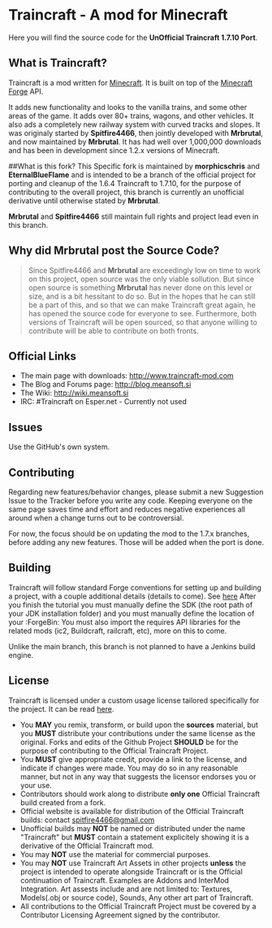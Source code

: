 # Traincraft - A mod for Minecraft

Here you will find the source code for the **UnOfficial Traincraft 1.7.10 Port**.


## What is Traincraft?

Traincraft is a mod written for [Minecraft](https://minecraft.net/). It is built on top of the [Minecraft Forge](https://github.com/MinecraftForge) API.

It adds new functionality and looks to the vanilla trains, and some other areas of the game. It adds over 80+ trains, wagons, and other vehicles. It also ads a completely new railway system with curved tracks and slopes. It was originaly started by **Spitfire4466**, then jointly developed with **Mrbrutal**, and now maintained by **Mrbrutal**. It has had well over 1,000,000 downloads and has been in development since 1.2.x versions of Minecraft.

##What is this fork?
This Specific fork is maintained by **morphicschris** and **EternalBlueFlame** and is intended to be a branch of the official project for porting and cleanup of the 1.6.4 Traincraft to 1.7.10, for the purpose of contributing to the overall project, this branch is currently an unofficial derivative until otherwise stated by **Mrbrutal**.

**Mrbrutal** and **Spitfire4466** still maintain full rights and project lead even in this branch.

## Why did **Mrbrutal** post the Source Code?

> Since Spitfire4466 and **Mrbrutal** are exceedingly low on time to work on this project, open source was the only viable sollution. But since open source is something **Mrbrutal** has never done on this level or size, and is a bit hessitant to do so. But in the hopes that he can still be a part of this, and so that we can make Traincraft great again, he has opened the source code for everyone to see. Furthermore, both versions of Traincraft will be open sourced, so that anyone willing to contribute will be able to contribute on both fronts.

## Official Links

* The main page with downloads: http://www.traincraft-mod.com
* The Blog and Forums page: http://blog.meansoft.si
* The Wiki: http://wiki.meansoft.si
* IRC: #Traincraft on Esper.net - Currently not used

## Issues

Use the GitHub's own system.

## Contributing

Regarding new features/behavior changes, please submit a new Suggestion Issue to the Tracker before you write any code. Keeping everyone on the same page saves time and effort and reduces negative experiences all around when a change turns out to be controversial.

For now, the focus should be on updating the mod to the 1.7.x branches, before adding any new features. Those will be added when the port is done.

## Building

Traincraft will follow standard Forge conventions for setting up and building a project, with a couple additional details (details to come). See [here](http://www.minecraftforge.net/wiki/Installation/Source)
After you finish the tutorial you must manually define the SDK (the root path of your JDK installation folder) and you must manually define the location of your :ForgeBin:
You must also import the requires API libraries for the related mods (ic2, Buildcraft, railcraft, etc), more on this to come.

Unlike the main branch, this branch is not planned to have a Jenkins build engine.

## License

Traincraft is licensed under a custom usage license tailored specifically for the project. It can be read [here](https://github.com/Mrbrutal/Traincraft-164/blob/master/LICENSE.md).

  * You **MAY** you remix, transform, or build upon the **sources** material, but you **MUST** distribute your contributions under the same license as the original. Forks and edits of the Github Project **SHOULD** be for the purpose of contributing to the Official Traincraft Project.
  * You **MUST** give appropriate credit, provide a link to the license, and indicate if changes were made. You may do so in any reasonable manner, but not in any way that suggests the licensor endorses you or your use. 
  * Contributors should work along to distribute **only one** Official Traincraft build created from a fork. 
  * Official website is available for distribution of the Official Traincraft builds: contact spitfire4466@gmail.com
  * Unofficial builds may **NOT** be named or distributed under the name "Traincraft" but **MUST** contain a statement explicitely showing it is a derivative of the Official Traincraft mod.
  * You may **NOT** use the material for commercial purposes. 
  * You may **NOT** use Traincraft Art Assets in other projects **unless** the project is intended to operate alongside Traincraft or is the Official continuation of Traincraft. Examples are Addons and InterMod Integration. Art assests include and are not limited to: Textures, Models(.obj or source code), Sounds, Any other art part of Traincraft.
  * All contributions to the Official Traincraft Project must be covered by a Contributor Licensing Agreement signed by the contributor.
